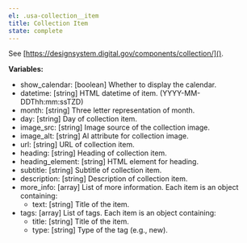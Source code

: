 ```yaml
---
el: .usa-collection__item
title: Collection Item
state: complete
---
```

See
[https://designsystem.digital.gov/components/collection/]().

__Variables:__
* show_calendar: [boolean] Whether to display the calendar.
* datetime: [string] HTML datetime of item. (YYYY-MM-DDThh:mm:ssTZD)
* month: [string] Three letter representation of month.
* day: [string] Day of collection item.
* image_src: [string] Image source of the collection image.
* image_alt: [string] Al attribute for collection image.
* url: [string] URL of collection item.
* heading: [string] Heading of collection item.
* heading_element: [string] HTML element for heading.
* subtitle: [string] Subtitle of collection item.
* description: [string] Description of collection item.
* more_info: [array] List of more information. Each item is an object containing:
  * text: [string] Title of the item.
* tags: [array] List of tags. Each item is an object containing:
  * title: [string] Title of the item.
  * type: [string] Type of the tag (e.g., new).
